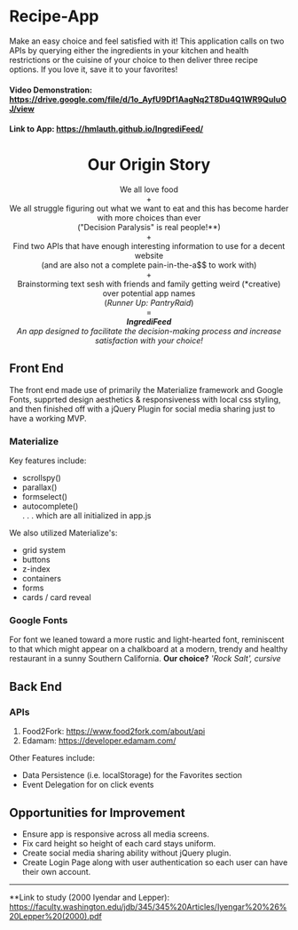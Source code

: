 # Recipe-App
Make an easy choice and feel satisfied with it! This application calls on two APIs by querying either the ingredients in your kitchen and health restrictions or the cuisine of your choice to then deliver three recipe options. If you love it, save it to your favorites!
#### Video Demonstration: https://drive.google.com/file/d/1o_AyfU9Df1AagNq2T8Du4Q1WR9QuIuOJ/view
#### Link to App: https://hmlauth.github.io/IngrediFeed/

<h1 align="center">Our Origin Story</h1>
<p align="center">We all love food</br>
+ </br>
We all struggle figuring out what we want to eat and this has become harder with more choices than ever</br>
("Decision Paralysis" is real people!**)</br>
+</br>
Find two APIs that have enough interesting information to use for a decent website </br>(and are also not a complete pain-in-the-a$$ to work with)</br>
+</br>
Brainstorming text sesh with friends and family getting weird (*creative) over potential app names</br>
(<em>Runner Up: PantryRaid</em>)</br>
=</br>
<em><strong>IngrediFeed</strong></em></br> 
<em>An app designed to facilitate the decision-making process and increase satisfaction with your choice!</em></br>
</p>

## Front End
The front end made use of primarily the Materialize framework and Google Fonts, supprted design aesthetics & responsiveness with local css styling, and then finished off with a jQuery Plugin for social media sharing just to have a working MVP.

### Materialize
Key features include:
- scrollspy() 
- parallax() 
- formselect()
- autocomplete() </br>
. . . which are all initialized in app.js

We also utilized Materialize's:
- grid system
- buttons
- z-index
- containers
- forms
- cards / card reveal

### Google Fonts
For font we leaned toward a more rustic and light-hearted font, reminiscent to that which might appear on a chalkboard at a modern, trendy and healthy restaurant in a sunny Southern California. <strong>Our choice?</strong> <em>'Rock Salt', cursive</em> 

## Back End
### APIs
1. Food2Fork: https://www.food2fork.com/about/api
2. Edamam: https://developer.edamam.com/

Other Features include:
- Data Persistence (i.e. localStorage) for the Favorites section
- Event Delegation for on click events

## Opportunities for Improvement
- Ensure app is responsive across all media screens.
- Fix card height so height of each card stays uniform.
- Create social media sharing ability without jQuery plugin.
- Create Login Page along with user authentication so each user can have their own account.
______________________________________________________________________________________________________________________________________
**Link to study (2000 Iyendar and Lepper): https://faculty.washington.edu/jdb/345/345%20Articles/Iyengar%20%26%20Lepper%20(2000).pdf
